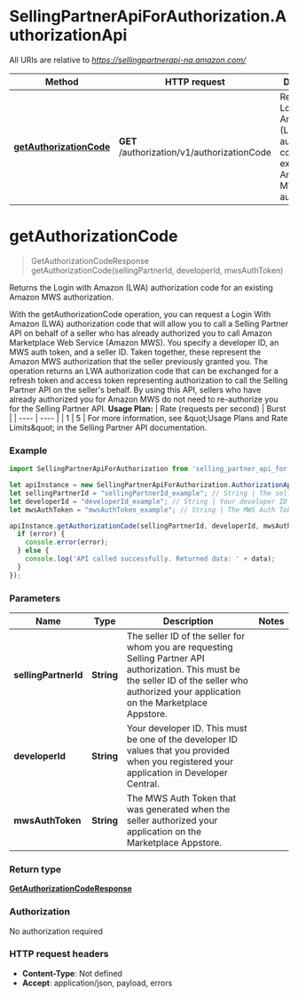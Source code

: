 # SellingPartnerApiForAuthorization.AuthorizationApi

All URIs are relative to *https://sellingpartnerapi-na.amazon.com/*

Method | HTTP request | Description
------------- | ------------- | -------------
[**getAuthorizationCode**](AuthorizationApi.md#getAuthorizationCode) | **GET** /authorization/v1/authorizationCode | Returns the Login with Amazon (LWA) authorization code for an existing Amazon MWS authorization.

<a name="getAuthorizationCode"></a>
# **getAuthorizationCode**
> GetAuthorizationCodeResponse getAuthorizationCode(sellingPartnerId, developerId, mwsAuthToken)

Returns the Login with Amazon (LWA) authorization code for an existing Amazon MWS authorization.

With the getAuthorizationCode operation, you can request a Login With Amazon (LWA) authorization code that will allow you to call a Selling Partner API on behalf of a seller who has already authorized you to call Amazon Marketplace Web Service (Amazon MWS). You specify a developer ID, an MWS auth token, and a seller ID. Taken together, these represent the Amazon MWS authorization that the seller previously granted you. The operation returns an LWA authorization code that can be exchanged for a refresh token and access token representing authorization to call the Selling Partner API on the seller&#x27;s behalf. By using this API, sellers who have already authorized you for Amazon MWS do not need to re-authorize you for the Selling Partner API.  **Usage Plan:**  | Rate (requests per second) | Burst | | ---- | ---- | | 1 | 5 |  For more information, see \&quot;Usage Plans and Rate Limits\&quot; in the Selling Partner API documentation.

### Example
```javascript
import SellingPartnerApiForAuthorization from 'selling_partner_api_for_authorization';

let apiInstance = new SellingPartnerApiForAuthorization.AuthorizationApi();
let sellingPartnerId = "sellingPartnerId_example"; // String | The seller ID of the seller for whom you are requesting Selling Partner API authorization. This must be the seller ID of the seller who authorized your application on the Marketplace Appstore.
let developerId = "developerId_example"; // String | Your developer ID. This must be one of the developer ID values that you provided when you registered your application in Developer Central.
let mwsAuthToken = "mwsAuthToken_example"; // String | The MWS Auth Token that was generated when the seller authorized your application on the Marketplace Appstore.

apiInstance.getAuthorizationCode(sellingPartnerId, developerId, mwsAuthToken, (error, data, response) => {
  if (error) {
    console.error(error);
  } else {
    console.log('API called successfully. Returned data: ' + data);
  }
});
```

### Parameters

Name | Type | Description  | Notes
------------- | ------------- | ------------- | -------------
 **sellingPartnerId** | **String**| The seller ID of the seller for whom you are requesting Selling Partner API authorization. This must be the seller ID of the seller who authorized your application on the Marketplace Appstore. | 
 **developerId** | **String**| Your developer ID. This must be one of the developer ID values that you provided when you registered your application in Developer Central. | 
 **mwsAuthToken** | **String**| The MWS Auth Token that was generated when the seller authorized your application on the Marketplace Appstore. | 

### Return type

[**GetAuthorizationCodeResponse**](GetAuthorizationCodeResponse.md)

### Authorization

No authorization required

### HTTP request headers

 - **Content-Type**: Not defined
 - **Accept**: application/json, payload, errors

